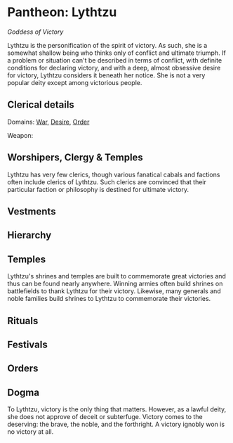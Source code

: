 # Pantheon: Lythtzu
*Goddess of Victory*

Lythtzu is the personification of the spirit of victory. As such, she is a somewhat shallow being who thinks only of conflict and ultimate triumph. If a problem or situation can't be described in terms of conflict, with definite conditions for declaring victory, and with a deep, almost obsessive desire for victory, Lythtzu considers it beneath her notice. She is not a very popular deity except among victorious people.

## Clerical details
Domains: [War](../../Classes/Cleric/War.md), [Desire](../../Classes/Cleric/Desire.md), [Order](../../Classes/Cleric/Order.md)

Weapon: 

## Worshipers, Clergy & Temples
Lythtzu has very few clerics, though various fanatical cabals and factions often include clerics of Lythtzu. Such clerics are convinced that their particular faction or philosophy is destined for ultimate victory.

## Vestments

## Hierarchy

## Temples
Lythtzu's shrines and temples are built to commemorate great victories and thus can be found nearly anywhere. Winning armies often build shrines on battlefields to thank Lythtzu for their victory. Likewise, many generals and noble families build shrines to Lythtzu to commemorate their victories.

## Rituals

## Festivals

## Orders

## Dogma
To Lythtzu, victory is the only thing that matters. However, as a lawful deity, she does not approve of deceit or subterfuge. Victory comes to the deserving: the brave, the noble, and the forthright. A victory ignobly won is no victory at all.
